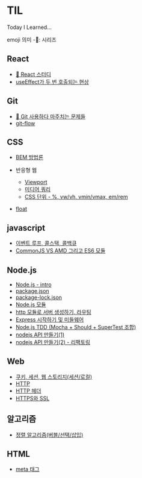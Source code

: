 # TIL
Today I Learned...

emoji 의미 -🧵: 시리즈

## React
- [🧵 React 스터디](./react-study)
- [useEffect가 두 번 호출되는 현상](./react/useEffect-called-twice.md)

## Git
- [🧵 Git 사용하다 마주치는 문제들](./git/README.md)
- [git-flow](./git/git-flow.md)

## CSS
- [BEM 방법론](./CSS/BEM.md)

- 반응형 웹
  - [Viewport](./CSS/viewport.md)
  - [미디어 쿼리](./CSS/media_queries.md)
  - [CSS 단위 - %, vw/vh, vmin/vmax, em/rem](./CSS/css_units.md)

- [float](./CSS/float.md)

## javascript
- [이벤트 루프, 콜스택, 콜백큐](./javascript/eventloop-callstack-callbackqueue.md)
- [CommonJS VS AMD 그리고 ES6 모듈](./javascript/commonJS-vs-AMD.md)

## Node.js
- [Node.js - intro](./node.js/node.js-intro.md)
- [package.json](./node.js/package-json.md)
- [package-lock.json](./node.js/package-lock-json.md)
- [Node.js 모듈](./node.js/module.md)
- [http 모듈로 서버 생성하기, 라우팅](./node.js/create-server-and-routing.md)
- [Express 시작하기 및 미들웨어](./node.js/starting-express-and-middleware.md)
- [Node.js TDD (Mocha + Should + SuperTest 조합)](./node.js/nodejs-TDD.md)
- [nodejs API 만들기(1)](./node.js/making-nodejs-API-1.md)
- [nodejs API 만들기(2) - 리팩토링](./node.js/making-nodejs-API-2.md)

## Web
- [쿠키, 세션, 웹 스토리지(세션/로컬)](./Web/cookie_session_webStorage.md)
- [HTTP](./Web/HTTP.md)
- [HTTP 헤더](./Web/HTTP-headers.md)
- [HTTPS와 SSL](./Web/HTTPS-SSL.md)

## 알고리즘
- [정렬 알고리즘(버블/선택/삽입)](./algorithm/sorting-algorithm.md)

## HTML
- [meta 태그](./HTML/meta-tag.md)